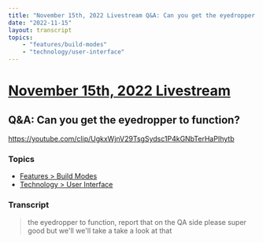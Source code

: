 ```yaml
---
title: "November 15th, 2022 Livestream Q&A: Can you get the eyedropper to function?"
date: "2022-11-15"
layout: transcript
topics:
    - "features/build-modes"
    - "technology/user-interface"
---
```

# [November 15th, 2022 Livestream](../2022-11-15.md)
## Q&A: Can you get the eyedropper to function?
https://youtube.com/clip/UgkxWjnV29TsgSydsc1P4kGNbTerHaPIhytb

### Topics
* [Features > Build Modes](../topics/features/build-modes.md)
* [Technology > User Interface](../topics/technology/user-interface.md)

### Transcript

> the eyedropper to function, report that on the QA side please super good but we'll we'll take a take a look at that
